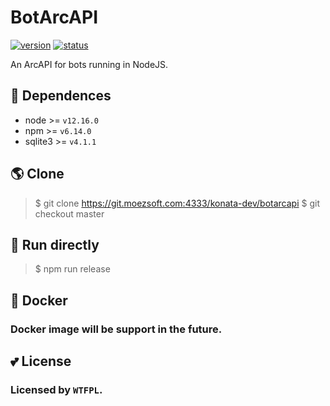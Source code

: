 # BotArcAPI

[![version](https://img.shields.io/static/v1?label=version&message=1.0.0&color=green&style=flat-square)](#)
[![status](https://img.shields.io/static/v1?label=build&message=failing&color=red&style=flat-square)](#)

An ArcAPI for bots running in NodeJS. <br/>

## 🤔 Dependences
- node >= `v12.16.0`
- npm >= `v6.14.0`
- sqlite3 >= `v4.1.1`

## 🌎 Clone
> $ git clone https://git.moezsoft.com:4333/konata-dev/botarcapi
> $ git checkout master

## 🎉 Run directly
> $ npm run release

## 🐋 Docker
### Docker image will be support in the future.

## 💕 License
### Licensed by `WTFPL`.
